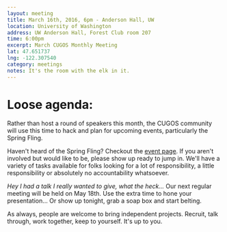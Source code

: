 ```yaml
---
layout: meeting
title: March 16th, 2016, 6pm - Anderson Hall, UW
location: University of Washington
address: UW Anderson Hall, Forest Club room 207
time: 6:00pm
excerpt: March CUGOS Monthly Meeting
lat: 47.651737
lng: -122.307540
category: meetings
notes: It's the room with the elk in it.
---
```


Loose agenda:
=============
Rather than host a round of speakers this month, the CUGOS community will use this time to hack and plan for upcoming events, particularly the Spring Fling.

Haven't heard of the Spring Fling? Checkout the [event page](http://cugos.org/2016-spring-fling/). If you aren't involved but would like to be, please show up ready to jump in. We'll have a variety of tasks available for folks looking for a lot of responsibility, a little responsibility or absolutely no accountability whatsoever. 

_Hey I had a talk I really wanted to give, what the heck..._ Our next regular meeting will be held on May 18th. Use the extra time to hone your presentation... Or show up tonight, grab a soap box and start belting.

As always, people are welcome to bring independent projects. Recruit, talk through, work together, keep to yourself. It's up to you.

